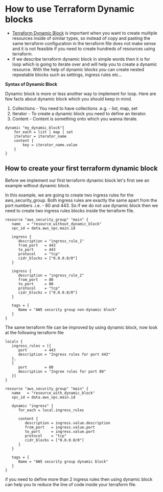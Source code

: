 # How to use Terraform Dynamic blocks

* [Terraform Dynamic Block](https://developer.hashicorp.com/terraform/language/expressions/dynamic-blocks) is important when you want to create multiple resources inside of similar types, so instead of copy and pasting the same terraform configuration in the terraform file does not make sense and it is not feasible if you need to create hundreds of resources using terraform.
* If we describe terraform dynamic block in simple words then it is for loop which is going to iterate over and will help you to create a dynamic resource. With the help of dynamic blocks you can create nested repeatable blocks such as settings, ingress rules etc...

**Syntax of Dynamic Block**

Dynamic block is more or less another way to implement for loop. Here are few facts about dynamic block which you should keep in mind.

1. Collections - You need to have collections .e.g. - list, map, set
2. Iterator - To create a dynamic block you need to define an iterator.
3. Content - Content is something onto which you wanna iterate.

```
dynamic "my_dynamic_block"{
    for_each = list | map | set 
    iterator = iterator_name
    content {
        key = iterator_name.value 
    }
}
```

## How to create your first terraform dynamic block

Before we implement our first terraform dynamic block let's first see an example without dynamic block.

In this example, we are going to create two ingress rules for the aws_security_group. Both ingress rules are exactly the same apart from the port numbers .i.e. - 80 and 443. So if we do not use dynamic block then we need to create two ingress rules blocks inside the terraform file.

```
resource "aws_security_group" "main" {
   name   = "resource_without_dynamic_block"
   vpc_id = data.aws_vpc.main.id

   ingress {
      description = "ingress_rule_1"
      from_port   = 443
      to_port     = 443
      protocol    = "tcp"
      cidr_blocks = ["0.0.0.0/0"]
   }
   
   ingress {
      description = "ingress_rule_2"
      from_port   = 80
      to_port     = 80
      protocol    = "tcp"
      cidr_blocks = ["0.0.0.0/0"]
   }

   tags = {
      Name = "AWS security group non-dynamic block"
   }
}
```

The same terraform file can be improved by using dynamic block, now look at the following terraform file 

```
locals {
   ingress_rules = [{
      port        = 443
      description = "Ingress rules for port 443"
   },
   {
      port        = 80
      description = "Ingree rules for port 80"
   }]
}

resource "aws_security_group" "main" {
   name   = "resource_with_dynamic_block"
   vpc_id = data.aws_vpc.main.id

   dynamic "ingress" {
      for_each = local.ingress_rules

      content {
         description = ingress.value.description
         from_port   = ingress.value.port
         to_port     = ingress.value.port
         protocol    = "tcp"
         cidr_blocks = ["0.0.0.0/0"]
      }
   }

   tags = {
      Name = "AWS security group dynamic block"
   }
}
```

 if you need to define more than 2 ingress rules then using dynamic block can help you to reduce the line of code inside your terraform file.
